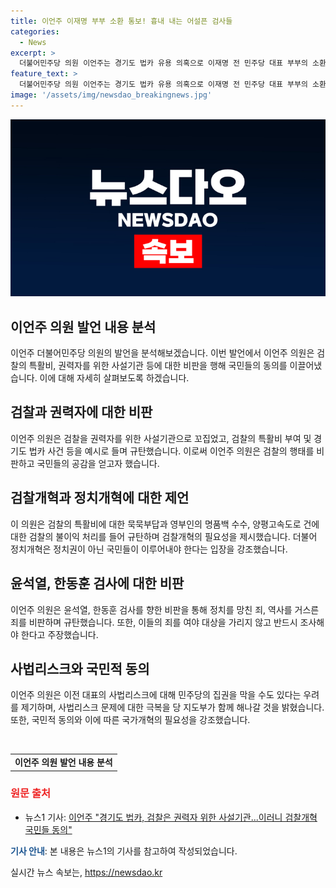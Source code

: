 ```yaml
---
title: 이언주 이재명 부부 소환 통보! 흉내 내는 어설픈 검사들
categories:
  - News
excerpt: >
  더불어민주당 의원 이언주는 경기도 법카 유용 의혹으로 이재명 전 민주당 대표 부부의 소환 조사를 비판하며 검찰은 권력자를 위한 사설기관이라며 검찰개혁에 국민 동의를 촉구했다. 또한, 윤석열과 한동훈을 언급하며 검찰의 양극화를 비판하고 민주당 최고위원 출마 선언을 했다.
feature_text: >
  더불어민주당 의원 이언주는 경기도 법카 유용 의혹으로 이재명 전 민주당 대표 부부의 소환 조사를 비판하며 검찰은 권력자를 위한 사설기관이라며 검찰개혁에 국민 동의를 촉구했다. 또한, 윤석열과 한동훈을 언급하며 검찰의 양극화를 비판하고 민주당 최고위원 출마 선언을 했다.
image: '/assets/img/newsdao_breakingnews.jpg'
---
```


<p><img src="/assets/img/newsdao_breakingnews.jpg" alt="flaretime 속보" /></p>

<h2 data-ke-size="size26">이언주 의원 발언 내용 분석</h2>

<p data-ke-size="size16">이언주 더불어민주당 의원의 발언을 분석해보겠습니다. 이번 발언에서 이언주 의원은 검찰의 특활비, 권력자를 위한 사설기관 등에 대한 비판을 행해 국민들의 동의를 이끌어냈습니다. 이에 대해 자세히 살펴보도록 하겠습니다. </p>

<h2 data-ke-size="size26">검찰과 권력자에 대한 비판</h2>

<p data-ke-size="size16">이언주 의원은 검찰을 권력자를 위한 사설기관으로 꼬집었고, 검찰의 특활비 부여 및 경기도 법카 사건 등을 예시로 들며 규탄했습니다. 이로써 이언주 의원은 검찰의 행태를 비판하고 국민들의 공감을 얻고자 했습니다. </p>

<h2 data-ke-size="size26">검찰개혁과 정치개혁에 대한 제언</h2>

<p data-ke-size="size16">이 의원은 검찰의 특활비에 대한 묵묵부답과 영부인의 명품백 수수, 양평고속도로 건에 대한 검찰의 불이익 처리를 들어 규탄하며 검찰개혁의 필요성을 제시했습니다. 더불어 정치개혁은 정치권이 아닌 국민들이 이루어내야 한다는 입장을 강조했습니다. </p>

<h2 data-ke-size="size26">윤석열, 한동훈 검사에 대한 비판</h2>

<p data-ke-size="size16">이언주 의원은 윤석열, 한동훈 검사를 향한 비판을 통해 정치를 망친 죄, 역사를 거스른 죄를 비판하며 규탄했습니다. 또한, 이들의 죄를 여야 대상을 가리지 않고 반드시 조사해야 한다고 주장했습니다. </p>

<h2 data-ke-size="size26">사법리스크와 국민적 동의</h2>

<p data-ke-size="size16">이언주 의원은 이전 대표의 사법리스크에 대해 민주당의 집권을 막을 수도 있다는 우려를 제기하며, 사법리스크 문제에 대한 극복을 당 지도부가 함께 해나갈 것을 밝혔습니다. 또한, 국민적 동의와 이에 따른 국가개혁의 필요성을 강조했습니다. </p>

<p data-ke-size="size16">&nbsp;</p>

<table>
    <tbody>
        <tr>
            <td style="text-align: center; height: 17px;"><b>이언주 의원 발언 내용 분석</b></td>
        </tr>
    </tbody>
</table>

<h3><b><span style="color: #ee2323;">원문 출처</span></b></h3>

<ul>
    <li>뉴스1 기사: <a href="https://www.news1.kr/articles/?4414058" target="_blank" rel="noopener">이언주 "경기도 법카, 검찰은 권력자 위한 사설기관...이러니 검찰개혁 국민들 동의"</a></li>
</ul>

<p><b><span style="color: #1a5490;">기사 안내</span></b>: 본 내용은 뉴스1의 기사를 참고하여 작성되었습니다.</p>
실시간 뉴스 속보는, <a href="https://newsdao.kr" rel="dofollow">https://newsdao.kr</a>


